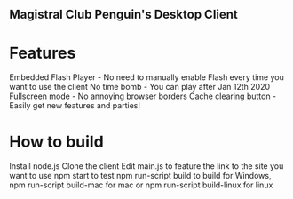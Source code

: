 ## Magistral Club Penguin's Desktop Client

# Features

Embedded Flash Player - No need to manually enable Flash every time you want to use the client
No time bomb - You can play after Jan 12th 2020
Fullscreen mode - No annoying browser borders
Cache clearing button - Easily get new features and parties!

# How to build

Install node.js
Clone the client
Edit main.js to feature the link to the site you want to use
npm start to test
npm run-script build to build for Windows, npm run-script build-mac for mac or npm run-script build-linux for linux
